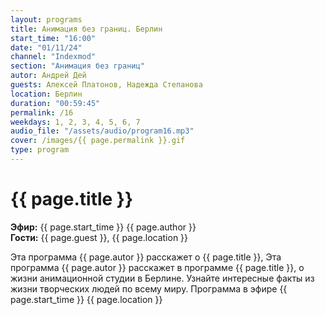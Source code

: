 ```yaml
---
layout: programs
title: Анимация без границ. Берлин
start_time: "16:00"
date: "01/11/24"
channel: "Indexmod"
section: "Анимация без границ"
autor: Андрей Дей
guests: Алексей Платонов, Надежда Степанова
location: Берлин
duration: "00:59:45"
permalink: /16
weekdays: 1, 2, 3, 4, 5, 6, 7
audio_file: "/assets/audio/program16.mp3"
cover: /images/{{ page.permalink }}.gif
type: program
---
```


# {{ page.title }}

**Эфир:** {{ page.start_time }} {{ page.author }}  
**Гости:** {{ page.guest }}, {{ page.location }}

Эта программа {{ page.autor }} расскажет о {{ page.title }}, Эта программа {{ page.autor }} расскажет в программе {{ page.title }}, о жизни анимационной студии в Берлине. Узнайте интересные факты из жизни творческих людей по всему миру. Программа в эфире {{ page.start_time }} {{ page.location }}

<p><audio id="audio-player">
  <source src="{{ page.audio_file }}" type="audio/mpeg">
  Ваш браузер не поддерживает воспроизведение аудио.
</audio></p>
